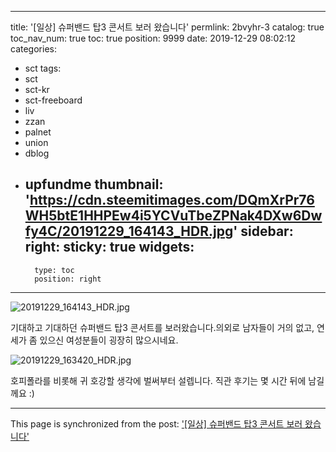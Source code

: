
---
title: '[일상] 슈퍼밴드 탑3 콘서트 보러 왔습니다'
permlink: 2bvyhr-3
catalog: true
toc_nav_num: true
toc: true
position: 9999
date: 2019-12-29 08:02:12
categories:
- sct
tags:
- sct
- sct-kr
- sct-freeboard
- liv
- zzan
- palnet
- union
- dblog
- upfundme
thumbnail: 'https://cdn.steemitimages.com/DQmXrPr76WH5btE1HHPEw4i5YCVuTbeZPNak4DXw6Dwfy4C/20191229_164143_HDR.jpg'
sidebar:
    right:
        sticky: true
widgets:
    -
        type: toc
        position: right
---


![20191229_164143_HDR.jpg](https://cdn.steemitimages.com/DQmXrPr76WH5btE1HHPEw4i5YCVuTbeZPNak4DXw6Dwfy4C/20191229_164143_HDR.jpg)

기대하고 기대하던 슈퍼밴드 탑3 콘서트를 보러왔습니다.의외로 남자들이 거의 없고, 연세가 좀 있으신 여성분들이 굉장히 많으시네요.

![20191229_163420_HDR.jpg](https://cdn.steemitimages.com/DQmUByKmVT7h2AkfDbbdowDmNLp2j1QoGSBzcLWPbnWGbC7/20191229_163420_HDR.jpg)

호피폴라를 비롯해 귀 호강할 생각에 벌써부터 설렙니다. 직관 후기는 몇 시간 뒤에 남길께요 :)

- - -

This page is synchronized from the post: ['[일상] 슈퍼밴드 탑3 콘서트 보러 왔습니다'](https://steemit.com/@donekim/2bvyhr-3)
